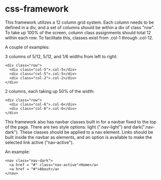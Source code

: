 # css-framework

This framework utilizes a 12 column grid system. Each column needs to be defined in a div, and a set of columns should be within a div of class "row". To take up 100% of the screen, column class assignments should total 12 within each row. To facilitate this, classes exist from .col-1 through .col-12.

A couple of examples:

3 columns of 5/12, 5/12, and 1/6 widths from left to right:

    <div class="row">
      <div class="col-5">.col-5</div>
      <div class="col-5">.col-5</div>
      <div class="col-2">.col-2</div>
    </div>

2 columns, each taking up 50% of the width:

    <div class="row">
      <div class="col-6">.col-6</div>
      <div class="col-6">.col-6</div>
    </div>
    

This framework also has navbar classes built in for a navbar fixed to the top of the page. There are two style options: light (".nav-light") and dark(".nav-dark"). These classes should be applied to a nav element. Links should be built inside the navbar as <a> elements, and an option is available to make the selected link active ("nav-active").

An example: 

    <nav class="nav-dark">
      <a href = "#" class="nav-active">Home</a>
      <a href = "#">About</a>
    </nav>
